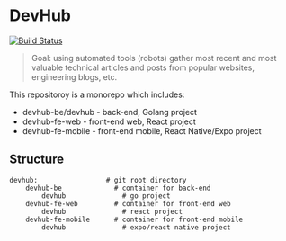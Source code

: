 # DevHub

[![Build Status](https://travis-ci.org/CoderVlogger/devhub.svg?branch=master)](https://travis-ci.org/CoderVlogger/devhub)

> Goal: using automated tools (robots) gather most recent and most valuable technical articles and posts from popular websites, engineering blogs, etc.

This repositoroy is a monorepo which includes:

- devhub-be/devhub - back-end, Golang project
- devhub-fe-web - front-end web, React project
- devhub-fe-mobile - front-end mobile, React Native/Expo project

## Structure

```
devhub:                 # git root directory
    devhub-be             # container for back-end
        devhub              # go project
    devhub-fe-web         # container for front-end web
        devhub              # react project
    devhub-fe-mobile      # container for front-end mobile
        devhub              # expo/react native project
```
